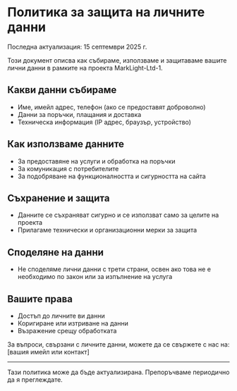 # Политика за защита на личните данни

Последна актуализация: 15 септември 2025 г.

Този документ описва как събираме, използваме и защитаваме вашите лични данни в рамките на проекта MarkLight-Ltd-1.

## Какви данни събираме
- Име, имейл адрес, телефон (ако се предоставят доброволно)
- Данни за поръчки, плащания и доставка
- Техническа информация (IP адрес, браузър, устройство)

## Как използваме данните
- За предоставяне на услуги и обработка на поръчки
- За комуникация с потребителите
- За подобряване на функционалността и сигурността на сайта

## Съхранение и защита
- Данните се съхраняват сигурно и се използват само за целите на проекта
- Прилагаме технически и организационни мерки за защита

## Споделяне на данни
- Не споделяме лични данни с трети страни, освен ако това не е необходимо по закон или за изпълнение на услуга

## Вашите права
- Достъп до личните ви данни
- Коригиране или изтриване на данни
- Възражение срещу обработката

За въпроси, свързани с личните данни, можете да се свържете с нас на: [вашия имейл или контакт]

---

Тази политика може да бъде актуализирана. Препоръчваме периодично да я преглеждате.